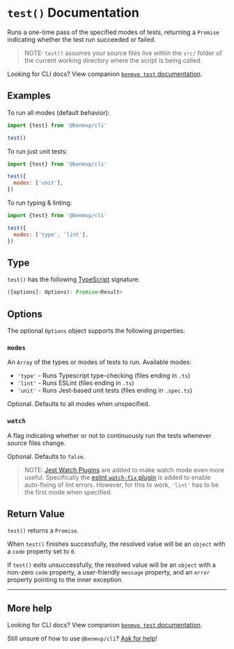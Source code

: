 # `test()` Documentation

Runs a one-time pass of the specified modes of tests, returning a `Promise` indicating whether the test run succeeded or failed.

> NOTE: `test()` assumes your source files live within the `src/` folder of the current working directory where the script is being called.

Looking for CLI docs? View companion [`benmvp test` documentation](../cli/test.md).

## Examples

To run all modes (default behavior):

```js
import {test} from '@benmvp/cli'

test()
```

To run just unit tests:

```js
import {test} from '@benmvp/cli'

test({
  modes: ['unit'],
})
```

To run typing & linting:

```js
import {test} from '@benmvp/cli'

test({
  modes: ['type', 'lint'],
})
```

## Type

`test()` has the following [TypeScript](https://www.typescriptlang.org/) signature:

```js
([options]: Options): Promise<Result>
```

## Options

The optional `Options` object supports the following properties:

### `modes`

An `Array` of the types or modes of tests to run. Available modes:

- `'type'` - Runs Typescript type-checking (files ending in `.ts`)
- `'lint'` - Runs ESLint (files ending in `.ts`)
- `'unit'` - Runs Jest-based unit tests (files ending in `.spec.ts`)

Optional. Defaults to all modes when unspecified. 

### `watch`

A flag indicating whether or not to continuously run the tests whenever source files change.

Optional. Defaults to `false`.

> NOTE: [Jest Watch Plugins](https://jestjs.io/docs/en/watch-plugins) are added to make watch mode even more useful. Specifically the [eslint `watch-fix` plugin](https://github.com/jest-community/jest-runner-eslint#toggle---fix-in-watch-mode) is added to enable auto-fixing of lint errors. However, for this to work, `'lint'` has to be the first mode when specified.

## Return Value

`test()` returns a `Promise`.

When `test()` finishes successfully, the resolved value will be an `object` with a `code` property set to `0`.

If `test()` exits unsuccessfully, the resolved value will be an `object` with a non-zero `code` property, a user-friendly `message` property, and an `error` property pointing to the inner exception.

---

## More help

Looking for CLI docs? View companion [`benmvp test` documentation](../cli/test.md).

Still unsure of how to use `@benmvp/cli`? [Ask for help](https://github.com/benmvp/benmvp-cli/issues)!
